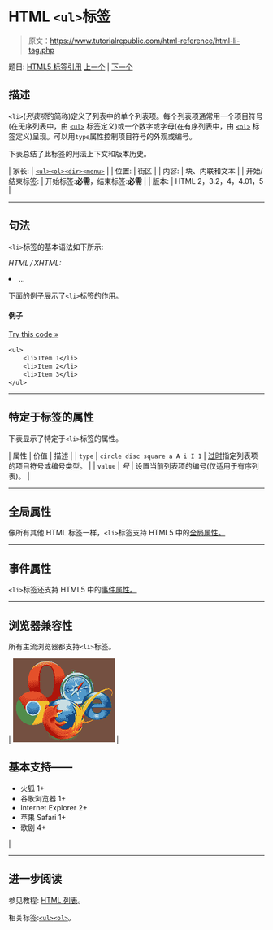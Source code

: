 # HTML `<ul>`标签


> 原文：<https://www.tutorialrepublic.com/html-reference/html-li-tag.php>

题目: [HTML5 标签引用](html5-tags.php) [上一个](html-legend-tag.php) | [下一个](html-link-tag.php)

## 描述

`<li>`(*列表项*的简称)定义了列表中的单个列表项。每个列表项通常用一个项目符号(在无序列表中，由 [`<ul>`](html-ul-tag.php) 标签定义)或一个数字或字母(在有序列表中，由 [`<ol>`](html-ol-tag.php) 标签定义)呈现。可以用`type`属性控制项目符号的外观或编号。

下表总结了此标签的用法上下文和版本历史。

| 家长: | [`<ul>`](html-ul-tag.php)[`<ol>`](html-ol-tag.php)[`<dir>`](html-dir-tag.php)[`<menu>`](html-menu-tag.php) |
| 位置: | 街区 |
| 内容: | 块、内联和文本 |
| 开始/结束标签: | 开始标签:**必需**，结束标签:**必需** |
| 版本: | HTML 2，3.2，4，4.01，5 |

* * *

## 句法

`<li>`标签的基本语法如下所示:

*HTML / XHTML:* <li> ... </li>

下面的例子展示了`<li>`标签的作用。

#### 例子

[Try this code »](../codelab.php?topic=html&file=li-tag "Try this code using online Editor")

```
<ul>
	<li>Item 1</li>
	<li>Item 2</li>
	<li>Item 3</li>
</ul>
```

* * *

## 特定于标签的属性

下表显示了特定于`<li>`标签的属性。

| 属性 | 价值 | 描述 |
| `type` | `circle
disc
square
a
A
i
I
1` | [过时](../definitions.php#obsolete "Not supported in HTML5")指定列表项的项目符号或编号类型。 |
| `value` | *号* | 设置当前列表项的编号(仅适用于有序列表)。 |

* * *

## 全局属性

像所有其他 HTML 标签一样，`<li>`标签支持 HTML5 中的[全局属性。](html5-global-attributes.php)

* * *

## 事件属性

`<li>`标签还支持 HTML5 中的[事件属性。](html5-event-attributes.php)

* * *

## 浏览器兼容性

所有主流浏览器都支持`<li>`标签。

| ![Browsers Icon](img/e9331123c77668c1832e541c2fca1002.png) | 

## 基本支持——

*   火狐 1+
*   谷歌浏览器 1+
*   Internet Explorer 2+
*   苹果 Safari 1+
*   歌剧 4+

 |

* * *

## 进一步阅读

参见教程: [HTML 列表](../html-tutorial/html-lists.php)。

相关标签:[`<ul>`](html-ul-tag.php)[`<ol>`](html-ol-tag.php)。